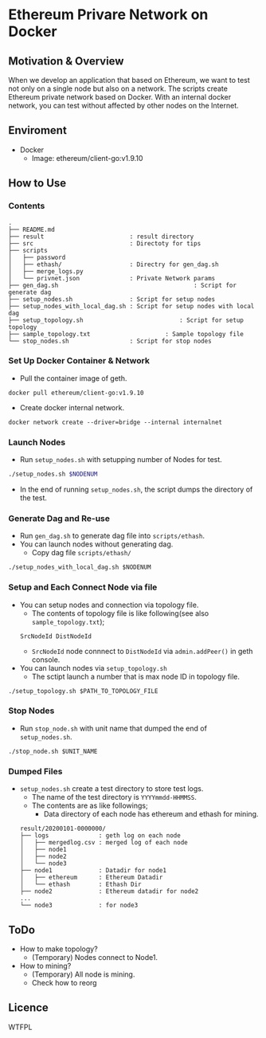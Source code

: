 # Ethereum Privare Network on Docker
## Motivation & Overview
When we develop an application that based on Ethereum, we want to test not only on a single node but also on a network. The scripts create Ethereum private network based on Docker. With an internal docker network, you can test without affected by other nodes on the Internet.

## Enviroment
- Docker
    - Image: ethereum/client-go:v1.9.10
## How to Use
### Contents
```
.
├── README.md
├── result                        : result directory
├── src                           : Directoty for tips
├── scripts
│   ├── password
│   ├── ethash/                   : Directry for gen_dag.sh
│   ├── merge_logs.py
│   └── privnet.json              : Private Network params
├── gen_dag.sh										: Script for generate dag
├── setup_nodes.sh                : Script for setup nodes 
├── setup_nodes_with_local_dag.sh : Script for setup nodes with local dag 
├── setup_topology.sh							: Script for setup topology
├── sample_topology.txt						: Sample topology file
└── stop_nodes.sh                 : Script for stop nodes 
```

### Set Up Docker Container & Network
- Pull the container image of geth.
```
docker pull ethereum/client-go:v1.9.10
```
- Create docker internal network.
```
docker network create --driver=bridge --internal internalnet
```
### Launch Nodes
- Run `setup_nodes.sh` with setupping number of Nodes for test.
```sh
./setup_nodes.sh $NODENUM
```
- In the end of running `setup_nodes.sh`, the script dumps the directory of the test.

### Generate Dag and Re-use
- Run `gen_dag.sh` to generate dag file into `scripts/ethash`.
- You can launch nodes without generating dag.
    - Copy dag file `scripts/ethash/` 
```
./setup_nodes_with_local_dag.sh $NODENUM
``` 

### Setup and Each Connect Node via file
- You can setup nodes and connection via topology file.
    - The contents of topology file is like following(see also `sample_topology.txt`);
    ```
    SrcNodeId DistNodeId 
    ```
    - `SrcNodeId` node connnect to `DistNodeId` via `admin.addPeer()` in geth console.
- You can launch nodes via `setup_topology.sh`
    - The sctipt launch a number that is max node ID in topology file. 
```
./setup_topology.sh $PATH_TO_TOPOLOGY_FILE
```

### Stop Nodes
- Run `stop_node.sh` with unit name that dumped the end of `setup_nodes.sh`.
```
./stop_node.sh $UNIT_NAME
```
### Dumped Files
- `setup_nodes.sh` create a test directory to store test logs.
    - The name of the test directory is `YYYYmmdd-HHMMSS`.
    - The contents are as like followings;
        - Data directory of each node has ethereum and ethash for mining.
    ```
    result/20200101-0000000/
    ├── logs              : geth log on each node
    │   ├── mergedlog.csv : merged log of each node
    │   ├── node1
    │   ├── node2
    │   └── node3
    ├── node1             : Datadir for node1
    │   ├── ethereum      : Ethereum Datadir
    │   └── ethash        : Ethash Dir
    ├── node2             : Ethereum datadir for node2
    ...
    └── node3             : for node3
    ```

## ToDo
- How to make topology?
    - (Temporary) Nodes connect to Node1.
- How to mining?
    - (Temporary) All node is mining.
    - Check how to reorg
## Licence
WTFPL
